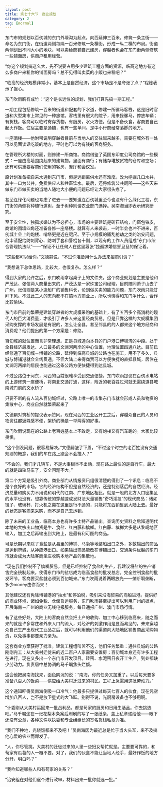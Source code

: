 ```yaml
---
layout: post
title: 第七十六节　商业规划
category: 2
tag: [normal]
---
```


东门市的规划以百仞城的东门外壕沟为起点，向西延伸三百米，修筑一条主街――命名为东门街。在街道两侧每隔一百米修筑一条横街，形成一纵二横的布局。街道两侧划出不同大小的地块，可以卖给商铺自己建房，穿越者也会在东门街两侧修筑一些铺面房，供商户租用经营。

“你这个规划搞这么大，先不说要占用多少建筑工程方面的资源，临高这地方有这么多商户来租你的铺面房吗？总不见得叫卖菜的小贩也来租吧？”

“临高的经济规模非常小，基本上是自然经济，这个市场是不是夸张了点？”程栋表示了担心。

东门吹雨胸有成竹：“这个是长远性的规划，我们打算先搞一期工程。”

一期工程包括修筑一百米的街道和配套的下水道，修建一所骡马客栈，这是旧时官道和大型集市上常见的一种旅馆。客栈里有很大的院子，用来拴骡马，停放车辆；有货栈，客商可以临时寄存货物，有厨房，水火方便，但是不备伙食，客商要自己起火作饭。住宿主要是通铺，也有一些单间。是中小行商经常落脚的地方。

一座酒楼――他附带说明穿越者目前与当地人的交往越来越多，需要在城外有一处可以见面谈话吃饭的地方，平时也可以为有钱的客商服务。

在管理所大楼的对面，则修建一所商馆。商馆借鉴了英国东印度公司商馆的一些模式：一座由高墙围绕起来的建筑物，里面有商行；有储存堆放货物的仓库和空场；还有可供重要客商们使用的客房、餐厅和会议室。

原计划准备把自来水通到东门市，但是远距离供水还有难度。改为挖掘几口水井，其中一口为公井，免费供应人和牲畜饮水。最后，还将修筑公共厕所――这些天来做东门市做买卖的当地人随地大小便的问题已经让大家很头疼了。

甚至连绿化问题也考虑了进去――要知道连百仞城里至今也没有什么绿化工程，东门街的两侧将种植行道树，至于树种则请农业部门选择。吴南海当即表示研究研究。

至于安全性，独孤求婚认为不必担心，市场的主要建筑是砖石结构，门窗包铁皮，商馆的围墙四角还准备各修一座塔楼。就算有人来袭击，一时半会也冲不进来，百仞城土垒上的炮楼、哨塔更是近在咫尺。至于小规模的骚乱抢劫之类的治安问题，他申请配给防刺背心、防刺手套和警棍各十副，以现有的工作人员组成“东门市综合管理执法队”――“保证不让任何人在这里嚣张”独孤求婚信誓旦旦的保证着。

“这些都可以给你。”文德嗣说，“不过你准备用什么办法来招商引资？”

“我想说下总体思路，比较大，也很复杂。怎么样？”

得到大家的允许之后，东门吹雨拿起桌子上的文件夹。这个商业规划是主要是他和严茂达、张信两人商量出来的，严茂达是一家珠宝公司经理，目前随同萧子山去了广州，张信则是某小造船厂的销售科长，论到做买卖的能力问题，东门吹雨只能甘拜下风。不过此二人的志向都不在搞地方商业上，所以也懒得和东门争什么，合作比较愉快。

东门市目前的繁荣是建筑穿越者的大规模采购的基础上，有了五百多个高消耗的现代人的巨大消费量，才吸引了许多人来这里经商贸易。但是只靠这样的大规模集团采购支撑的市场发展是有限的，怎么让全县，甚至邻县的的人都来这个地方经商和消费呢？他们提出的第一个方案是：修路。

百仞城的就位置而言非常理想。正是县城通向本县的门户港口博铺湾的中段。处于全县经济最发达、人口最多的文澜河两岸的中心位置，地理位置四通八达。目前已经修通了百仞城－博铺的公路，延伸到临高县城的公路也在施工，用不了多久，县城与博铺港就会全线贯通。不但大陆上来得商贾可以方便快捷的直抵县城，居住在文澜河两岸的居民也能通过这条公路方便快捷得到达县城。

不过公路位于河东，河西的百姓很难享受到交通便捷，东门吹雨提议在百仞水电站的上游修筑一座便桥，将南北交通打通，这样，附近的老百姓过河就无需绕道县城南城门前的文水桥了

只要不断的有人流从百仞城经过，公路上唯一的市集东门市就会形成人员和物资的集散中心，商业自然就繁荣起来了

文德嗣对筑桥的提议表示赞同。现在河西的工业区开工之后，穿越众自己的人员和物资往都返殊感不便，架桥的确是一举两得的好事。

东门吹雨说现在的公路上老百姓基本上不敢走，又有炮楼又有汽车跑的。大家比较畏惧。

“这个倒没问题，很容易解决。”文德嗣皱了下眉，“不过这个时空的老百姓没有交通规则的概念，我们的车在路上跑会不会撞人？”

“不会的，我们才几辆车，不是大事根本不出动，现在路上最快的是自行车，最大的就是四轮马车了，安全问题不大。”

第二个方案是吸引外商。商业部门从情报资讯组很清楚的得到了一个讯息：临高不是个良好的市场，它的经济结构不但是自然经济的，还是特别落后的自然经济。经济总量和购买力不用说和明代的江南、广东地区相比，就是一般的北方人口密集区的水平也没有。想靠传统的穿越速成发财法大量销售“奇巧淫技”的现代商品：诸如镜子、玻璃杯、打火机之类在这里是行不通的，只能将东西销售到大陆上去。最好的状态是客商来采购，而不是自己去运销。

除了未来的工业品，临高本身也有许多土特产品输出。查询历史资料之后知道明代本地的大宗出口物资是牛、食盐、红白藤和槟榔。红白藤、槟榔大多是从黎峒地区输入，加工之后再输出到大陆上，是最有利可图的商品。

可是长期以来除了食盐是从县里的博铺、马袅等地装船出口之外，多数输出的商品是运到府城，从神应港出口。如果输出商品能改在博铺出口，交通条件优越的东门市就会成为大陆客商坐庄收购本地产品的集散地。

“现在我们控制不了槟榔贸易，但是已经控制了食盐的生产，我建议将盐的生产销售完全统制起来，使得东门市的盐店成为临高食盐的批发总店。完全控制食盐的批发环节。客商要买盐就必须到百仞城来。”东门吹雨说着两眼放光――垄断啊垄断，多少money由你而来！

其他建议还有免除博铺港的“抽水”和停泊税，吸引来沿海贸易的商船进港。提供好的商业环境，诸如免税、仓储货运服务，东门吹雨甚至提出可以利用广州的据点，开展海南－广州的商业无线电报服务，每日通报广州、澳门市场行情。

有了这些好处，大陆上的客商自然会把土产的收购、加工中心移到临高来，随之而来的就是许多常住和外来人口的流入，对经济的刺激作用是显而易见的。未来穿越众自己生产出现代工业品之后，就可以利用他们的渠道向大陆地区销售商品采购物资，以免事事都要亲力亲为。

这套商业方案获得了批准。建筑工程组叫苦不迭，他们任务繁重：通往县城的公路刚刚完工；从大美村迁徙来的近二百户人家需要安置房；百仞城本身还有许多工程在进行。现在又多出一个东门市开发项目。砖窑、水泥窑日夜开工生产。到处都缺少劳动力。负责居中总协调的马千瞩焦头烂额。

这会他把吴南海找来，面色阴沉的说：“南海，你的任务又加重了。以后每天要多准备八百人的饭菜――供应给大美村迁过来的村民。工程上急需用这批劳动力。”

这个通知吓得吴南海倒吸一口冷气：他最多只提供过每天七百人的伙食。现在凭空增加八百人，岂不是放卫星式的大飞跃。别得不说，光厨房设备也不够用啊。

“计委刚从大美村运回来一批战利品，都是苟家的厨房和日用生活品。你去挑选吧。”马千瞩坐在一张花梨木条案后刷刷的写了一张纸条，盖上私章递给他――眼下还没有公章，各种文件以执委和专业组组长的签名货栈私章为准。

“我们不种地，光烧饭都来不及吧！”吴南海因为最近总是忙于当火头军，来不及搞他心爱的农业而爆发了。

“人，你尽管挑，大美村的迁徙过来的人里一些妇女帮忙就是。主要要可靠的，和苟家有瓜葛的人一概不要。对了，我们的伙食不能让当地人经手，最好作饭的地方分开，明白吗？”

“我咋知道哪些人和有苟家的关系？”

“治安组在对他们逐个进行政审，材料出来一批你就选一批。”
